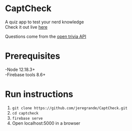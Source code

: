 # CaptCheck
A quiz app to test your nerd knowledge  
Check it out live [here](https://captcheck-ef95e.web.app/)  

Questions come from the [open trivia API](https://opentdb.com/api_config.php)

# Prerequisites
-Node 12.18.3+  
-Firebase tools 8.6+ 

# Run instructions
1. `git clone https://github.com/jeregrande/CaptCheck.git`
2. `cd captcheck`
3. `firebase serve`
4. Open localhost:5000 in a browser
